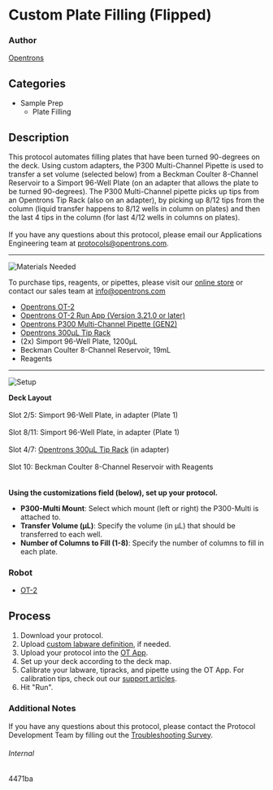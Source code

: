 # Custom Plate Filling (Flipped)

### Author
[Opentrons](https://opentrons.com/)

## Categories
* Sample Prep
	* Plate Filling


## Description
This protocol automates filling plates that have been turned 90-degrees on the deck. Using custom adapters, the P300 Multi-Channel Pipette is used to transfer a set volume (selected below) from a Beckman Coulter 8-Channel Reservoir to a Simport 96-Well Plate (on an adapter that allows the plate to be turned 90-degrees). The P300 Multi-Channel pipette picks up tips from an Opentrons Tip Rack (also on an adapter), by picking up 8/12 tips from the column (liquid transfer happens to 8/12 wells in column on plates) and then the last 4 tips in the column (for last 4/12 wells in columns on plates).
</br>
</br>
If you have any questions about this protocol, please email our Applications Engineering team at [protocols@opentrons.com](mailto:protocols@opentrons.com).

---
![Materials Needed](https://s3.amazonaws.com/opentrons-protocol-library-website/custom-README-images/001-General+Headings/materials.png)

To purchase tips, reagents, or pipettes, please visit our [online store](https://shop.opentrons.com/) or contact our sales team at [info@opentrons.com](mailto:info@opentrons.com)

* [Opentrons OT-2](https://shop.opentrons.com/collections/ot-2-robot/products/ot-2)
* [Opentrons OT-2 Run App (Version 3.21.0 or later)](https://opentrons.com/ot-app/)
* [Opentrons P300 Multi-Channel Pipette (GEN2)](https://shop.opentrons.com/collections/ot-2-robot/products/8-channel-electronic-pipette)
* [Opentrons 300µL Tip Rack](https://shop.opentrons.com/collections/opentrons-tips)
* (2x) Simport 96-Well Plate, 1200µL
* Beckman Coulter 8-Channel Reservoir, 19mL
* Reagents

---
![Setup](https://s3.amazonaws.com/opentrons-protocol-library-website/custom-README-images/001-General+Headings/Setup.png)


**Deck Layout**</br>
</br>
Slot 2/5: Simport 96-Well Plate, in adapter (Plate 1)</br>
</br>
Slot 8/11: Simport 96-Well Plate, in adapter (Plate 1)</br>
</br>
Slot 4/7: [Opentrons 300µL Tip Rack](https://shop.opentrons.com/collections/opentrons-tips) (in adapter)</br>
</br>
Slot 10: Beckman Coulter 8-Channel Reservoir with Reagents</br>
</br>
</br>
**Using the customizations field (below), set up your protocol.**
* **P300-Multi Mount**: Select which mount (left or right) the P300-Multi is attached to.
* **Transfer Volume (µL)**: Specify the volume (in µL) that should be transferred to each well.
* **Number of Columns to Fill (1-8)**: Specify the number of columns to fill in each plate.


### Robot
* [OT-2](https://opentrons.com/ot-2)

## Process

1. Download your protocol.
2. Upload [custom labware definition](https://support.opentrons.com/en/articles/3136506-using-labware-in-your-protocols), if needed.
3. Upload your protocol into the [OT App](https://opentrons.com/ot-app).
4. Set up your deck according to the deck map.
5. Calibrate your labware, tipracks, and pipette using the OT App. For calibration tips, check out our [support articles](https://support.opentrons.com/en/collections/1559720-guide-for-getting-started-with-the-ot-2).
6. Hit "Run".

### Additional Notes
If you have any questions about this protocol, please contact the Protocol Development Team by filling out the [Troubleshooting Survey](https://protocol-troubleshooting.paperform.co/).

###### Internal
4471ba
